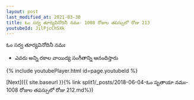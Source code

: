 ```yaml
---
layout: post
last_modified_at: 2021-03-30
title: ఓం సర్వ తూర్యవినోదినీ నమః- 1008 రోజుల తపస్సులో రోజు 213
youtubeId: JilPjcChSXk
---
```

 
 
 ఓం సర్వ తూర్యవినోదినీ నమః  
 
 -  ఎవరు అన్ని రకాల వాయిద్య సంగీతాన్ని ఆనందిస్తారు 
 
  
 
  
 
 
 
 
 
 


{% include youtubePlayer.html id=page.youtubeId %}
 
[Next]({{ site.baseurl }}{% link  split1/_posts/2018-06-04-ఓం సృతాయా నమః- 1008 రోజుల తపస్సులో రోజు 212.md%})
 
